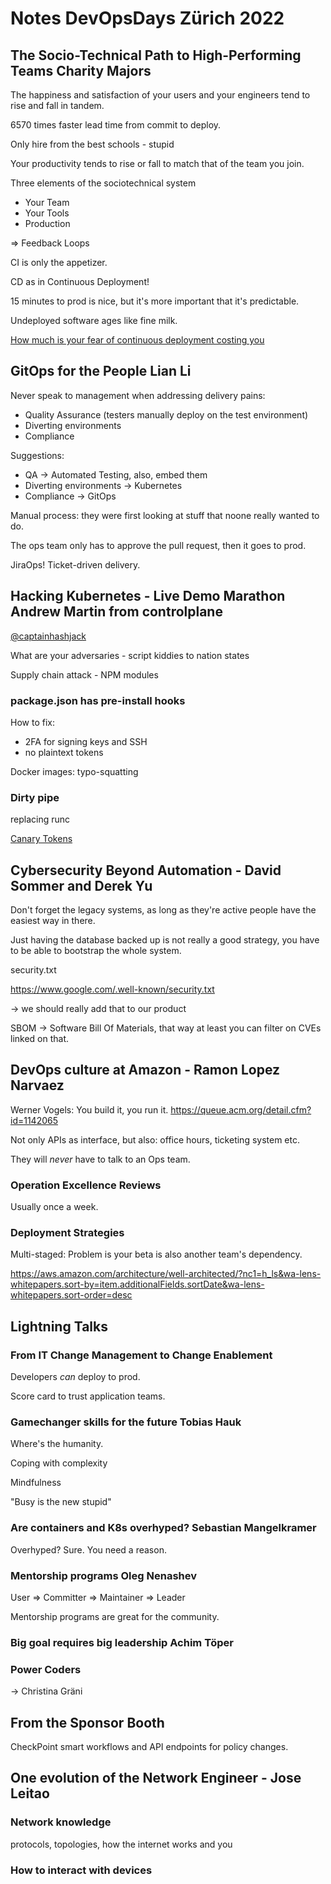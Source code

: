 # Notes DevOpsDays Zürich 2022

## The Socio-Technical Path to High-Performing Teams Charity Majors
The happiness and satisfaction of your users and your engineers tend to rise
and fall in tandem.

6570 times faster lead time from commit to deploy.

Only hire from the best schools - stupid

Your productivity tends to rise or fall to match that of the team you join.

Three elements of the sociotechnical system

 - Your Team
 - Your Tools
 - Production

=> Feedback Loops

CI is only the appetizer.

CD as in Continuous Deployment!

15 minutes to prod is nice, but it's more important that it's predictable.

Undeployed software ages like fine milk.

[How much is your fear of continuous deployment costing you](https://charity.wtf/2021/02/19/how-much-is-your-fear-costing-you/)

## GitOps for the People Lian Li
Never speak to management when addressing delivery pains:

- Quality Assurance (testers manually deploy on the test environment)
- Diverting environments
- Compliance

Suggestions:

- QA -> Automated Testing, also, embed them
- Diverting environments -> Kubernetes
- Compliance -> GitOps

Manual process: they were first looking at stuff that noone really wanted to do.

The ops team only has to approve the pull request, then it goes to prod.

JiraOps! Ticket-driven delivery.

## Hacking Kubernetes - Live Demo Marathon Andrew Martin from controlplane
[@captainhashjack](https://twitter.com/captainhashjack)

What are your adversaries - script kiddies to nation states

Supply chain attack - NPM modules

### package.json has pre-install hooks

How to fix:
- 2FA for signing keys and SSH
- no plaintext tokens

Docker images: typo-squatting

### Dirty pipe
replacing runc

[Canary Tokens](https://www.canarytokens.org/generate)

## Cybersecurity Beyond Automation - David Sommer and Derek Yu
Don't forget the legacy systems, as long as they're active people have the
easiest way in there.

Just having the database backed up is not really a good strategy, you have
to be able to bootstrap the whole system.

security.txt

https://www.google.com/.well-known/security.txt

-> we should really add that to our product

SBOM -> Software Bill Of Materials, that way at least you can filter on CVEs linked on that.

## DevOps culture at Amazon - Ramon Lopez Narvaez
Werner Vogels: You build it, you run it. https://queue.acm.org/detail.cfm?id=1142065

Not only APIs as interface, but also: office hours, ticketing system etc.

They will *never* have to talk to an Ops team.

### Operation Excellence Reviews
Usually once a week.

### Deployment Strategies
Multi-staged: Problem is your beta is also another team's dependency.

https://aws.amazon.com/architecture/well-architected/?nc1=h_ls&wa-lens-whitepapers.sort-by=item.additionalFields.sortDate&wa-lens-whitepapers.sort-order=desc

## Lightning Talks

### From IT Change Management to Change Enablement
Developers *can* deploy to prod.

Score card to trust application teams.

### Gamechanger skills for the future Tobias Hauk
Where's the humanity.

Coping with complexity

Mindfulness

"Busy is the new stupid"

### Are containers and K8s overhyped? Sebastian Mangelkramer
Overhyped? Sure. You need a reason.

### Mentorship programs Oleg Nenashev
User => Committer => Maintainer => Leader

Mentorship programs are great for the community.

### Big goal requires big leadership Achim Töper

### Power Coders
-> Christina Gräni


## From the Sponsor Booth
CheckPoint smart workflows and API endpoints for policy changes.

## One evolution of the Network Engineer - Jose Leitao

### Network knowledge
protocols, topologies, how the internet works and you

### How to interact with devices

